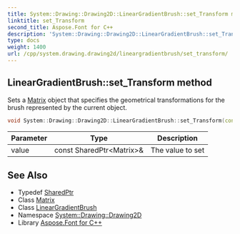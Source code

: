 ```yaml
---
title: System::Drawing::Drawing2D::LinearGradientBrush::set_Transform method
linktitle: set_Transform
second_title: Aspose.Font for C++
description: 'System::Drawing::Drawing2D::LinearGradientBrush::set_Transform method. Sets a Matrix object that specifies the geometrical transformations for the brush represented by the current object in C++.'
type: docs
weight: 1400
url: /cpp/system.drawing.drawing2d/lineargradientbrush/set_transform/
---
```

## LinearGradientBrush::set_Transform method


Sets a [Matrix](../../matrix/) object that specifies the geometrical transformations for the brush represented by the current object.

```cpp
void System::Drawing::Drawing2D::LinearGradientBrush::set_Transform(const SharedPtr<Matrix> &value)
```


| Parameter | Type | Description |
| --- | --- | --- |
| value | const SharedPtr\<Matrix\>\& | The value to set |

## See Also

* Typedef [SharedPtr](../../../system/sharedptr/)
* Class [Matrix](../../matrix/)
* Class [LinearGradientBrush](../)
* Namespace [System::Drawing::Drawing2D](../../)
* Library [Aspose.Font for C++](../../../)
